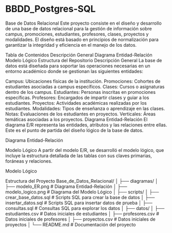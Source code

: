 # BBDD_Postgres-SQL

Base de Datos Relacional
Este proyecto consiste en el diseño y desarrollo de una base de datos relacional para la gestión de información sobre campus, promociones, estudiantes, profesores, clases, proyectos y modalidades. El diseño está basado en principios de normalización para garantizar la integridad y eficiencia en el manejo de los datos.

Tabla de Contenidos
Descripción General
Diagrama Entidad-Relación
Modelo Lógico
Estructura del Repositorio
Descripción General
La base de datos está diseñada para soportar las operaciones necesarias en un entorno académico donde se gestionan las siguientes entidades:

Campus: Ubicaciones físicas de la institución.
Promociones: Cohortes de estudiantes asociadas a campus específicos.
Clases: Cursos o asignaturas dentro de los campus.
Estudiantes: Personas inscritas en promociones específicas.
Profesores: Encargados de impartir clases y guiar a los estudiantes.
Proyectos: Actividades académicas realizadas por los estudiantes.
Modalidades: Tipos de enseñanza o aprendizaje en las clases.
Notas: Evaluaciones de los estudiantes en proyectos.
Verticales: Áreas temáticas asociadas a los proyectos.
Diagrama Entidad-Relación
El diagrama E/R representa las entidades, atributos y las relaciones entre ellas. Este es el punto de partida del diseño lógico de la base de datos.

Diagrama Entidad-Relación

Modelo Lógico
A partir del modelo E/R, se desarrolló el modelo lógico, que incluye la estructura detallada de las tablas con sus claves primarias, foráneas y relaciones.

Modelo Lógico

Estructura del Proyecto
Base_de_Datos_Relacional/ │ ├── diagramas/ │ ├── modelo_ER.png # Diagrama Entidad-Relación │ ├── modelo_logico.png # Diagrama del Modelo Lógico │ ├── scripts/ │ ├── crear_base_datos.sql # Scripts SQL para crear la base de datos │ ├── insertar_datos.sql # Scripts SQL para insertar datos de prueba │ ├── consultas.sql # Consultas SQL para explorar los datos │ ├── datos/ │ ├── estudiantes.csv # Datos iniciales de estudiantes │ ├── profesores.csv # Datos iniciales de profesores │ ├── proyectos.csv # Datos iniciales de proyectos │ └── README.md # Documentación del proyecto
